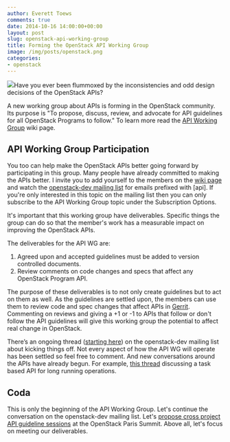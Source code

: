 ```yaml
---
author: Everett Toews
comments: true
date: 2014-10-16 14:00:00+00:00
layout: post
slug: openstack-api-working-group
title: Forming the OpenStack API Working Group
image: /img/posts/openstack.png
categories:
- openstack
---
```


<img class="img-right" src="{{ page.image }}"/>Have you ever been flummoxed by the inconsistencies and odd design decisions of the OpenStack APIs?

A new working group about APIs is forming in the OpenStack community. Its purpose is "To propose, discuss, review, and advocate for API guidelines for all OpenStack Programs to follow." To learn more read the [API Working Group](https://wiki.openstack.org/wiki/API_Working_Group) wiki page.

<!--more-->

## API Working Group Participation

You too can help make the OpenStack APIs better going forward by participating in this group. Many people have already committed to making the APIs better. I invite you to add yourself to the members on the [wiki page](https://wiki.openstack.org/wiki/API_Working_Group) and watch the [openstack-dev mailing list](http://lists.openstack.org/cgi-bin/mailman/listinfo/openstack-dev) for emails prefixed with [api]. If you're only interested in this topic on the mailing list then you can only subscribe to the API Working Group topic under the Subscription Options.

It's important that this working group have deliverables. Specific things the group can do so that the member's work has a measurable impact on improving the OpenStack APIs.

The deliverables for the API WG are:

1. Agreed upon and accepted guidelines must be added to version controlled documents.
1. Review comments on code changes and specs that affect any OpenStack Program API.

The purpose of these deliverables is to not only create guidelines but to act on them as well. As the guidelines are settled upon, the members can use them to review code and spec changes that affect APIs in [Gerrit](https://wiki.openstack.org/wiki/Gerrit_Workflow). Commenting on reviews and giving a +1 or -1 to APIs that follow or don't follow the API guidelines will give this working group the potential to affect real change in OpenStack.

There’s an ongoing thread ([starting here](http://lists.openstack.org/pipermail/openstack-dev/2014-October/048144.html)) on the openstack-dev mailing list about kicking things off. Not every aspect of how the API WG will operate has been settled so feel free to comment. And new conversations around the APIs have already begun. For example, [this thread](http://lists.openstack.org/pipermail/openstack-dev/2014-October/048534.html) discussing a task based API for long running operations.

## Coda

This is only the beginning of the API Working Group. Let's continue the conversation on the openstack-dev mailing list. Let's [propose cross project API guideline sessions](https://etherpad.openstack.org/p/kilo-crossproject-summit-topics) at the OpenStack Paris Summit. Above all, let's focus on meeting our deliverables.
